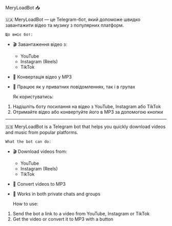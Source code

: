 MeryLoadBot 📥

🇺🇦
MeryLoadBot — це Telegram-бот, який допоможе швидко завантажити відео та музику з популярних платформ.

    Що вміє бот:
- 🎬 Завантаження відео з:
  - YouTube
  - Instagram (Reels)
  - TikTok
- 🎵 Конвертація відео у MP3
- 👥 Працює як у приватних повідомленнях, так і в групах

    Як користуватись:
1. Надішліть боту посилання на відео з YouTube, Instagram або TikTok
2. Отримайте відео або конвертуйте його в MP3 за допомогою кнопки

---

🇬🇧 
MeryLoadBot is a Telegram bot that helps you quickly download videos and music from popular platforms.

    What the bot can do:
- 🎬 Download videos from:
  - YouTube
  - Instagram (Reels)
  - TikTok
- 🎵 Convert videos to MP3
- 👥 Works in both private chats and groups

    How to use:
1. Send the bot a link to a video from YouTube, Instagram or TikTok
2. Get the video or convert it to MP3 with a button
